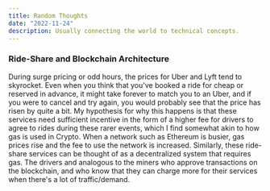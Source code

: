 ```yaml
---
title: Random Thoughts
date: "2022-11-24"
description: Usually connecting the world to technical concepts.
---
```


### Ride-Share and Blockchain Architecture

During surge pricing or odd hours, the prices for Uber and Lyft tend to skyrocket. Even when you think that you've booked a ride for cheap or reserved in advance, it might take forever to match you to an Uber, and if you were to cancel and try again, you would probably see that the price has risen by quite a bit. My hypothesis for why this happens is that these services need sufficient incentive in the form of a higher fee for drivers to agree to rides during these rarer events, which I find somewhat akin to how gas is used in Crypto. When a network such as Ethereum is busier, gas prices rise and the fee to use the network is increased. Similarly, these ride-share services can be thought of as a decentralized system that requires gas. The drivers and analogous to the miners who approve transactions on the blockchain, and who know that they can charge more for their services when there's a lot of traffic/demand.
